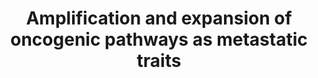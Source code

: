 ---
annotations:
- id: DOID:14175
  parent: cardiovascular system disease
  type: Disease Ontology
  value: von Hippel-Lindau disease
- id: PW:0000605
  parent: disease pathway
  type: Pathway Ontology
  value: cancer pathway
- id: PW:0000013
  parent: disease pathway
  type: Pathway Ontology
  value: disease pathway
- id: DOID:162
  parent: disease of cellular proliferation
  type: Disease Ontology
  value: cancer
authors:
- AARandCo
- Elisa
- Khanspers
- Fehrhart
- Eweitz
citedin:
- link: 10.1038/s41598-024-70629-7
  title: The differential expression of adipose tissue genes in short, medium and
    long-term periods after bariatric surgery (2024)
communities: []
description: 'This pathway is based on Figure 4 of "Origins of metastatic traits."(See
  Bibliography).The majority of cancer cells released from tumors die off, so cancer
  biologists are trying to figure out exactly what gives certain cells the ability
  to colonize other distant organs. Specific genes and mediators of metastasis have
  been identified, but it remains mostly unknown how cancer cells acquire these traits.
  Metastatic traits acquired by a quantitative gain in pathway output: These pathways
  demonstrate metastatic traits acquired by a quantitative gain in pathway output.
  The PI3K-Akt signaling pathway, which is augmented by VCAM-1 and SRC, leads to increased
  cell survival, a significant metastatic trait. Similarly, TCF augments the output
  of the NOTCH and, along with periostin, Wnt signaling pathways. As the signaling
  of these pathways increases, the metastatic and oncogenic potential of the cell
  also increase. Metastatic traits acquired by a qualitative expansion of pathway
  output: This pathway demonstrates metastatic traits acquired by a qualitative expansion
  of pathway output. Loss of the von Hippel-Lindau tumor suppressor (VHL) in renal
  cell carcinoma leads to increased activation of hypoxia-inducible transcription
  factors (HIFs). Histone H3K27 and CYTIP give the VHL-HIF pathway access to new target
  genes. Each of these new target genes, in this case CXCR4, VEGFA, and CYTIP, lead
  to an increase in a metastatic trait. Here, the level of metastatic fitness is not
  linearly proportional to pathway activity; rather, the pathway activates an additional
  set of factors that affect metastatic fitness.  Proteins on this pathway have targeted
  assays available via the [CPTAC Assay Portal](https://assays.cancer.gov/available_assays?wp_id=WP3678).'
last-edited: 2025-03-03
ndex: b9d26e31-8b67-11eb-9e72-0ac135e8bacf
organisms:
- Homo sapiens
redirect_from:
- /index.php/Pathway:WP3678
- /instance/WP3678
- /instance/WP3678_r137096
revision: r137096
schema-jsonld:
- '@context': https://schema.org/
  '@id': https://wikipathways.github.io/pathways/WP3678.html
  '@type': Dataset
  creator:
    '@type': Organization
    name: WikiPathways
  description: 'This pathway is based on Figure 4 of "Origins of metastatic traits."(See
    Bibliography).The majority of cancer cells released from tumors die off, so cancer
    biologists are trying to figure out exactly what gives certain cells the ability
    to colonize other distant organs. Specific genes and mediators of metastasis have
    been identified, but it remains mostly unknown how cancer cells acquire these
    traits. Metastatic traits acquired by a quantitative gain in pathway output: These
    pathways demonstrate metastatic traits acquired by a quantitative gain in pathway
    output. The PI3K-Akt signaling pathway, which is augmented by VCAM-1 and SRC,
    leads to increased cell survival, a significant metastatic trait. Similarly, TCF
    augments the output of the NOTCH and, along with periostin, Wnt signaling pathways.
    As the signaling of these pathways increases, the metastatic and oncogenic potential
    of the cell also increase. Metastatic traits acquired by a qualitative expansion
    of pathway output: This pathway demonstrates metastatic traits acquired by a qualitative
    expansion of pathway output. Loss of the von Hippel-Lindau tumor suppressor (VHL)
    in renal cell carcinoma leads to increased activation of hypoxia-inducible transcription
    factors (HIFs). Histone H3K27 and CYTIP give the VHL-HIF pathway access to new
    target genes. Each of these new target genes, in this case CXCR4, VEGFA, and CYTIP,
    lead to an increase in a metastatic trait. Here, the level of metastatic fitness
    is not linearly proportional to pathway activity; rather, the pathway activates
    an additional set of factors that affect metastatic fitness.  Proteins on this
    pathway have targeted assays available via the [CPTAC Assay Portal](https://assays.cancer.gov/available_assays?wp_id=WP3678).'
  keywords:
  - CXCR4
  - CYTIP
  - HIF2A
  - JAGGED
  - LEF1
  - NOTCH
  - PI3K
  - Periostin
  - SRC
  - TCF7
  - TCF7L1
  - TCF7L2
  - TNC
  - VCAM1
  - VEGFA
  - VHL
  - Wnt
  license: CC0
  name: Amplification and expansion of oncogenic pathways as metastatic traits
seo: CreativeWork
title: Amplification and expansion of oncogenic pathways as metastatic traits
wpid: WP3678
---